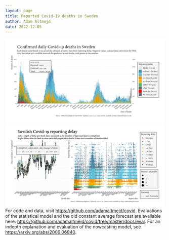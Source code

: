 ```yaml
---
layout: page
title: Reported Covid-19 deaths in Sweden
author: Adam Altmejd
date: 2022-12-05
---
```


![Graph of Swedish Covid-19 deaths with reporting delay.](deaths_lag_sweden_2022-12-05.png "Swedish Covid-19 deaths.")
![Graph of Swedish Covid-19 reporting delay in daily deaths.](lag_trend_sweden_2022-12-05.png "Trend in Swedish Covid-19 mortality reporting delay.")
For code and data, visit <https://github.com/adamaltmejd/covid>.
Evaluations of the statistical model and the old constant average forecast are available here: <https://github.com/adamaltmejd/covid/tree/master/docs/eval>.
For an indepth explanation and evaluation of the nowcasting model, see <https://arxiv.org/abs/2006.06840>.
